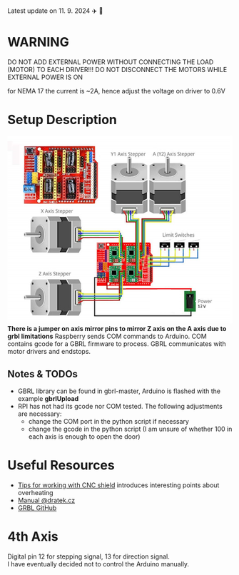 Latest update on 11. 9. 2024 :airplane: :city_sunrise:

# WARNING
DO NOT ADD EXTERNAL POWER WITHOUT CONNECTING THE LOAD (MOTOR) TO EACH DRIVER!!! DO NOT DISCONNECT THE MOTORS WHILE EXTERNAL POWER IS ON

for NEMA 17 the current is ~2A, hence adjust the voltage on driver to 0.6V

# Setup Description
![cnc shield connection schematic](https://github.com/BUT-DRONE-RESEARCH-CENTER/peripherals_hangar/blob/main/documentation/cnc_shield_connection.png)
**There is a jumper on axis mirror pins to mirror Z axis on the A axis due to grbl limitations**
Raspberry sends COM commands to Arduino. COM contains gcode for a GBRL firmware to process. GBRL communicates with motor drivers and endstops.
## Notes & TODOs
- GBRL library can be found in gbrl-master, Arduino is flashed with the example **gbrlUpload**
- RPI has not had its gcode nor COM tested. The following adjustments are necessary:
  - change the COM port in the python script if necessary
  - change the gcode in the python script (I am unsure of whether 100 in each axis is enough to open the door)

# Useful Resources
- [Tips for working with CNC shield](https://www.youtube.com/watch?v=OfyT1xTZC6o&ab_channel=jtechcustoms) introduces interesting points about overheating
- [Manual @dratek.cz](https://navody.dratek.cz/navody-k-produktum/arduino-cnc-shield-driver-a4988-motor-28byj-48.html)
- [GRBL GitHub](https://github.com/gnea/grbl)

# 4th Axis
Digital pin 12 for stepping signal, 13 for direction signal.\
I have eventually decided not to control the Arduino manually.
